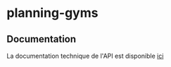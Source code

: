 # planning-gyms

## Documentation
La documentation technique de l'API est disponible [ici](https://aboubakardiakite.github.io/planning-gyms/index.html)
